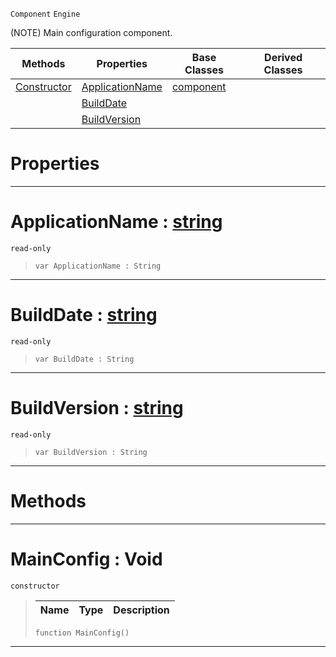  `Component` `Engine`



(NOTE) Main configuration component.

|Methods|Properties|Base Classes|Derived Classes|
|---|---|---|---|
|[ Constructor](https://github.com/ZilchEngine/ZilchDocs/blob/master/code_reference/class_reference/mainconfig.markdown#mainconfig-void)|[ ApplicationName](https://github.com/ZilchEngine/ZilchDocs/blob/master/code_reference/class_reference/mainconfig.markdown#applicationname-zilch-eng)|[component](https://github.com/ZilchEngine/ZilchDocs/blob/master/code_reference/class_reference/component.markdown)| |
| |[ BuildDate](https://github.com/ZilchEngine/ZilchDocs/blob/master/code_reference/class_reference/mainconfig.markdown#builddate-zilch-engine-do)| | |
| |[ BuildVersion](https://github.com/ZilchEngine/ZilchDocs/blob/master/code_reference/class_reference/mainconfig.markdown#buildversion-zilch-engine)| | |


 #  Properties


---  
 #  ApplicationName : [string](https://github.com/ZilchEngine/ZilchDocs/blob/master/code_reference/nada_base_types/string.markdown)

 `read-only`

> 
> ``` lang=cpp, name=Nada
> var ApplicationName : String


---  
 #  BuildDate : [string](https://github.com/ZilchEngine/ZilchDocs/blob/master/code_reference/nada_base_types/string.markdown)

 `read-only`

> 
> ``` lang=cpp, name=Nada
> var BuildDate : String


---  
 #  BuildVersion : [string](https://github.com/ZilchEngine/ZilchDocs/blob/master/code_reference/nada_base_types/string.markdown)

 `read-only`

> 
> ``` lang=cpp, name=Nada
> var BuildVersion : String


---  
 #  Methods


---  
 #  MainConfig : Void

 `constructor`

> 
> |Name|Type|Description|
> |---|---|---|
> ``` lang=cpp, name=Nada
> function MainConfig()
> ``` 


---  
 

 